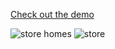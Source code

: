 [Check out the demo](https://henrybalassiano.github.io/shopping-cart/)


![store homes](https://github.com/user-attachments/assets/24f7541d-6b6a-47d2-898c-dc22db2b449a)
![store](https://github.com/user-attachments/assets/040a731f-2a15-448b-84b3-d5b44dc00a79)
